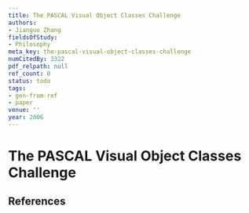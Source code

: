 ```yaml
---
title: The PASCAL Visual Object Classes Challenge
authors:
- Jianguo Zhang
fieldsOfStudy:
- Philosophy
meta_key: the-pascal-visual-object-classes-challenge
numCitedBy: 3322
pdf_relpath: null
ref_count: 0
status: todo
tags:
- gen-from-ref
- paper
venue: ''
year: 2006
---
```


# The PASCAL Visual Object Classes Challenge

## References
